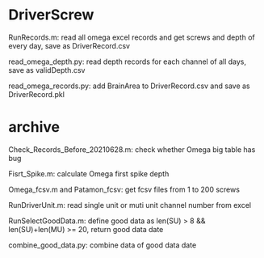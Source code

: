 # DriverScrew
RunRecords.m: read all omega excel records and get screws and depth of every day, save as DriverRecord.csv

read_omega_depth.py: read depth records for each channel of all days, save as validDepth.csv

read_omega_records.py: add BrainArea to DriverRecord.csv and save as DriverRecord.pkl
# archive
Check_Records_Before_20210628.m: check whether Omega big table has bug

Fisrt_Spike.m: calculate Omega first spike depth

Omega_fcsv.m and Patamon_fcsv: get fcsv files from 1 to 200 screws

RunDriverUnit.m: read single unit or muti unit channel number from excel

RunSelectGoodData.m: define good data as len(SU) > 8 && len(SU)+len(MU) >= 20, return good data date

combine_good_data.py: combine data of good data date
